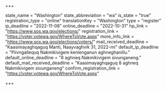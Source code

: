 +++

state_name = "Washington"
state_abbreviation = "wa"
is_state = "true"
registration_type = "online"
translationKey = "Washington"
type = "register"
ip_deadline = "2022-11-08"
online_deadline = "2022-10-31"
hp_link = "https://www.sos.wa.gov/elections/"
registration_link = "https://voter.votewa.gov/WhereToVote.aspx"
more_info_link = "https://www.sos.wa.gov/elections/voters/"
mail_received_deadline = "Kaasimayaghqaguq Manti, Naayvaghvik 31, 2022-mi"
default_ip_deadline = "Piivngallequq Nakmikivigem kenlenganun aghneghanillu."
default_online_deadline = "8 aghneq Nakmikivigem sivunganeng."
default_mail_received_deadline = "Kaasimayaghqaguq 8 aghneq Nakmikivigem sivunganeng"
confirm_registration_link = "https://voter.votewa.gov/WhereToVote.aspx"

+++